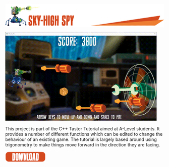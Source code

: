 ![](/.github/images/spy_wire_title.png)

![](/.github/images/SpyWire.gif)


This project is part of the C++ Taster Tutorial aimed at A-Level students. It provides a number of different functions which can be edited to change the behaviour of an existing game. The tutorial is largely based around using trigonometry to make things move forward in the direction they are facing.

[![](/.github/images/download.png)](https://github.com/sumo-digital-academy/playbuffer/archive/refs/heads/SpyWire.zip)
